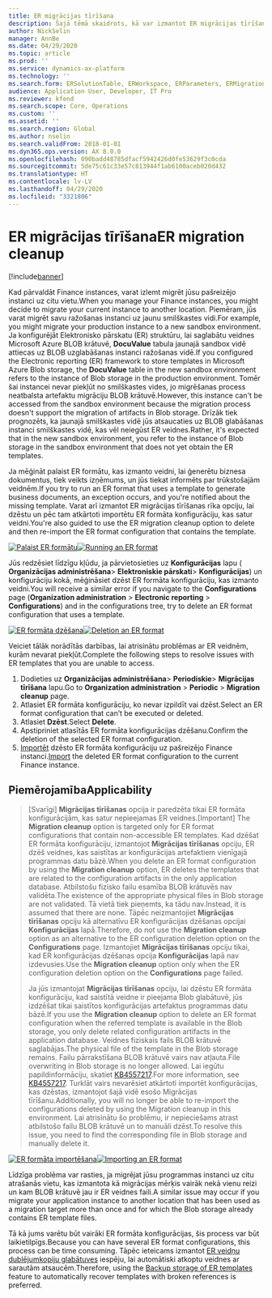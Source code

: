 ```yaml
---
title: ER migrācijas tīrīšana
description: Šajā tēmā skaidrots, kā var izmantot ER migrācijas tīrīšanas funkciju, lai atrisinātu problēmas ar ER veidnēm.
author: NickSelin
manager: AnnBe
ms.date: 04/29/2020
ms.topic: article
ms.prod: ''
ms.service: dynamics-ax-platform
ms.technology: ''
ms.search.form: ERSolutionTable, ERWorkspace, ERParameters, ERMigrationCleanup
audience: Application User, Developer, IT Pro
ms.reviewer: kfend
ms.search.scope: Core, Operations
ms.custom: ''
ms.assetid: ''
ms.search.region: Global
ms.author: nselin
ms.search.validFrom: 2018-01-01
ms.dyn365.ops.version: AX 8.0.0
ms.openlocfilehash: 090badd48785dfacf5942426d0fe53629f3c0cda
ms.sourcegitcommit: 5de75c61c33e57c813944f1ab6100aceb020d432
ms.translationtype: HT
ms.contentlocale: lv-LV
ms.lasthandoff: 04/29/2020
ms.locfileid: "3321806"
---
```

# <a name="er-migration-cleanup"></a><span data-ttu-id="18e04-103">ER migrācijas tīrīšana</span><span class="sxs-lookup"><span data-stu-id="18e04-103">ER migration cleanup</span></span> 

[!include[banner](../includes/banner.md)]

<span data-ttu-id="18e04-104">Kad pārvaldāt Finance instances, varat izlemt migrēt jūsu pašreizējo instanci uz citu vietu.</span><span class="sxs-lookup"><span data-stu-id="18e04-104">When you manage your Finance instances, you might decide to migrate your current instance to another location.</span></span> <span data-ttu-id="18e04-105">Piemēram, jūs varat migrēt savu ražošanas instanci uz jaunu smilškastes vidi.</span><span class="sxs-lookup"><span data-stu-id="18e04-105">For example, you might migrate your production instance to a new sandbox environment.</span></span> <span data-ttu-id="18e04-106">Ja konfigurējāt Elektronisko pārskatu (ER) struktūru, lai saglabātu veidnes Microsoft Azure BLOB krātuvē, **DocuValue** tabula jaunajā sandbox vidē attiecas uz BLOB uzglabāšanas instanci ražošanas vidē.</span><span class="sxs-lookup"><span data-stu-id="18e04-106">If you configured the Electronic reporting (ER) framework to store templates in Microsoft Azure Blob storage, the **DocuValue** table in the new sandbox environment refers to the instance of Blob storage in the production environment.</span></span> <span data-ttu-id="18e04-107">Tomēr šai instancei nevar piekļūt no smilškastes vides, jo migrēšanas process neatbalsta artefaktu migrāciju BLOB krātuvē.</span><span class="sxs-lookup"><span data-stu-id="18e04-107">However, this instance can't be accessed from the sandbox environment because the migration process doesn't support the migration of artifacts in Blob storage.</span></span> <span data-ttu-id="18e04-108">Drīzāk tiek prognozēts, ka jaunajā smilškastes vidē jūs atsaucaties uz BLOB glabāšanas instanci smilškastes vidē, kas vēl neiegūst ER veidnes.</span><span class="sxs-lookup"><span data-stu-id="18e04-108">Rather, it's expected that in the new sandbox environment, you refer to the instance of Blob storage in the sandbox environment that does not yet obtain the ER templates.</span></span>

<span data-ttu-id="18e04-109">Ja mēģināt palaist ER formātu, kas izmanto veidni, lai ģenerētu biznesa dokumentus, tiek veikts izņēmums, un jūs tiekat informēts par trūkstošajām veidnēm.</span><span class="sxs-lookup"><span data-stu-id="18e04-109">If you try to run an ER format that uses a template to generate business documents, an exception occurs, and you're notified about the missing template.</span></span> <span data-ttu-id="18e04-110">Varat arī izmantot ER migrācijas tīrīšanas rīka opciju, lai dzēstu un pēc tam atkārtoti importētu ER formāta konfigurāciju, kas satur veidni.</span><span class="sxs-lookup"><span data-stu-id="18e04-110">You're also guided to use the ER migration cleanup option to delete and then re-import the ER format configuration that contains the template.</span></span>

<span data-ttu-id="18e04-111">[![Palaist ER formātu](./media/er-migration-cleanup-run.png)](./media/er-migration-cleanup-run.png)</span><span class="sxs-lookup"><span data-stu-id="18e04-111">[![Running an ER format](./media/er-migration-cleanup-run.png)](./media/er-migration-cleanup-run.png)</span></span>

<span data-ttu-id="18e04-112">Jūs redzēsiet līdzīgu kļūdu, ja pārvietosieties uz **Konfigurācijas** lapu ( **Organizācijas administrēšana**\> **Elektroniskie pārskati**\> **Konfigurācijas**) un konfigurāciju kokā, mēģināsiet dzēst ER formāta konfigurāciju, kas izmanto veidni.</span><span class="sxs-lookup"><span data-stu-id="18e04-112">You will receive a similar error if you navigate to the **Configurations** page (**Organization administration** \> **Electronic reporting** \> **Configurations**) and in the configurations tree, try to delete an ER format configuration that uses a template.</span></span>

<span data-ttu-id="18e04-113">[![ER formāta dzēšana](./media/er-migration-cleanup-delete.png)](./media/er-migration-cleanup-delete.png)</span><span class="sxs-lookup"><span data-stu-id="18e04-113">[![Deletion an ER format](./media/er-migration-cleanup-delete.png)](./media/er-migration-cleanup-delete.png)</span></span>

<span data-ttu-id="18e04-114">Veiciet tālāk norādītās darbības, lai atrisinātu problēmas ar ER veidnēm, kurām nevarat piekļūt.</span><span class="sxs-lookup"><span data-stu-id="18e04-114">Complete the following steps to resolve issues with ER templates that you are unable to access.</span></span>

1.  <span data-ttu-id="18e04-115">Dodieties uz **Organizācijas administrēšana**\> **Periodiskie**\> **Migrācijas tīrīšana** lapu.</span><span class="sxs-lookup"><span data-stu-id="18e04-115">Go to **Organization administration** \> **Periodic** \> **Migration cleanup** page.</span></span>
2.  <span data-ttu-id="18e04-116">Atlasiet ER formāta konfigurāciju, ko nevar izpildīt vai dzēst.</span><span class="sxs-lookup"><span data-stu-id="18e04-116">Select an ER format configuration that can’t be executed or deleted.</span></span>
3.  <span data-ttu-id="18e04-117">Atlasiet **Dzēst**.</span><span class="sxs-lookup"><span data-stu-id="18e04-117">Select **Delete**.</span></span>
4.  <span data-ttu-id="18e04-118">Apstipriniet atlasītās ER formāta konfigurācijas dzēšanu.</span><span class="sxs-lookup"><span data-stu-id="18e04-118">Confirm the deletion of the selected ER format configuration.</span></span>
5.  <span data-ttu-id="18e04-119">[Importēt](download-electronic-reporting-configuration-lcs.md) dzēsto ER formāta konfigurāciju uz pašreizējo Finance instanci.</span><span class="sxs-lookup"><span data-stu-id="18e04-119">[Import](download-electronic-reporting-configuration-lcs.md) the deleted ER format configuration to the current Finance instance.</span></span>

## <a name="applicability"></a><span data-ttu-id="18e04-120">Piemērojamība</span><span class="sxs-lookup"><span data-stu-id="18e04-120">Applicability</span></span>

> <span data-ttu-id="18e04-121">[Svarīgi] **Migrācijas tīrīšanas** opcija ir paredzēta tikai ER formāta konfigurācijām, kas satur nepieejamas ER veidnes.</span><span class="sxs-lookup"><span data-stu-id="18e04-121">[Important] The **Migration cleanup** option is targeted only for ER format configurations that contain non-accessible ER templates.</span></span> <span data-ttu-id="18e04-122">Kad dzēšat ER formāta konfigurāciju, izmantojot **Migrācijas tīrīšanas** opciju, ER dzēš veidnes, kas saistītas ar konfigurācijas artefaktiem vienīgajā programmas datu bāzē.</span><span class="sxs-lookup"><span data-stu-id="18e04-122">When you delete an ER format configuration by using the **Migration cleanup** option, ER deletes the templates that are related to the configuration artifacts in the only application database.</span></span> <span data-ttu-id="18e04-123">Atbilstošu fizisko failu esamība BLOB krātuvēs nav validēta.</span><span class="sxs-lookup"><span data-stu-id="18e04-123">The existence of the appropriate physical files in Blob storage are not validated.</span></span> <span data-ttu-id="18e04-124">Tā vietā tiek pieņemts, ka tādu nav.</span><span class="sxs-lookup"><span data-stu-id="18e04-124">Instead, it is assumed that there are none.</span></span> <span data-ttu-id="18e04-125">Tāpēc neizmantojiet **Migrācijas tīrīšanas** opciju kā alternatīvu ER konfigurācijas dzēšanas opcijai **Konfigurācijas** lapā.</span><span class="sxs-lookup"><span data-stu-id="18e04-125">Therefore, do not use the **Migration cleanup** option as an alternative to the ER configuration deletion option on the **Configurations** page.</span></span> <span data-ttu-id="18e04-126">Izmantojiet **Migrācijas tīrīšanas** opciju tikai, kad ER konfigurācijas dzēšanas opcija **Konfigurācijas** lapā nav izdevusies.</span><span class="sxs-lookup"><span data-stu-id="18e04-126">Use the **Migration cleanup** option only when the ER configuration deletion option on the **Configurations** page failed.</span></span>
>
> <span data-ttu-id="18e04-127">Ja jūs izmantojat **Migrācijas tīrīšanas** opciju, lai dzēstu ER formāta konfigurāciju, kad saistītā veidne ir pieejama Blob glabātuvē, jūs izdzēšat tikai saistītos konfigurācijas artefaktus programmas datu bāzē.</span><span class="sxs-lookup"><span data-stu-id="18e04-127">If you use the **Migration cleanup** option to delete an ER format configuration when the referred template is available in the Blob storage, you only delete related configuration artifacts in the application database.</span></span> <span data-ttu-id="18e04-128">Veidnes fiziskais fails BLOB krātuvē saglabājas.</span><span class="sxs-lookup"><span data-stu-id="18e04-128">The physical file of the template in the Blob storage remains.</span></span> <span data-ttu-id="18e04-129">Failu pārrakstīšana BLOB krātuvē vairs nav atļauta.</span><span class="sxs-lookup"><span data-stu-id="18e04-129">File overwriting in Blob storage is no longer allowed.</span></span> <span data-ttu-id="18e04-130">Lai iegūtu papildinformāciju, skatiet [KB4557217](https://fix.lcs.dynamics.com/Issue/Details?kb=4557217).</span><span class="sxs-lookup"><span data-stu-id="18e04-130">For more information, see [KB4557217](https://fix.lcs.dynamics.com/Issue/Details?kb=4557217).</span></span> <span data-ttu-id="18e04-131">Turklāt vairs nevarēsiet atkārtoti importēt konfigurācijas, kas dzēstas, izmantojot šajā vidē esošo Migrācijas tīrīšanu.</span><span class="sxs-lookup"><span data-stu-id="18e04-131">Additionally, you will no longer be able to re-import the configurations deleted by using the Migration cleanup in this environment.</span></span> <span data-ttu-id="18e04-132">Lai atrisinātu šo problēmu, ir nepieciešams atrast atbilstošo failu BLOB krātuvē un to manuāli dzēst.</span><span class="sxs-lookup"><span data-stu-id="18e04-132">To resolve this issue, you need to find the corresponding file in Blob storage and manually delete it.</span></span>

<span data-ttu-id="18e04-133">[![ER formāta importēšana](./media/er-migration-cleanup-import.png)](./media/er-migration-cleanup-import.png)</span><span class="sxs-lookup"><span data-stu-id="18e04-133">[![Importing an ER format](./media/er-migration-cleanup-import.png)](./media/er-migration-cleanup-import.png)</span></span>

<span data-ttu-id="18e04-134">Līdzīga problēma var rasties, ja migrējat jūsu programmas instanci uz citu atrašanās vietu, kas izmantota kā migrācijas mērķis vairāk nekā vienu reizi un kam BLOB krātuvē jau ir ER veidnes faili.</span><span class="sxs-lookup"><span data-stu-id="18e04-134">A similar issue may occur if you migrate your application instance to another location that has been used as a migration target more than once and for which the Blob storage already contains ER template files.</span></span>

<span data-ttu-id="18e04-135">Tā kā jums varētu būt vairāki ER formāta konfigurācijas, šis process var būt laikietilpīgs.</span><span class="sxs-lookup"><span data-stu-id="18e04-135">Because you can have several ER format configurations, this process can be time consuming.</span></span> <span data-ttu-id="18e04-136">Tāpēc ieteicams izmantot [ER veidņu dublējumkopiju glabātuves](er-backup-storage-templates.md) iespēju, lai automātiski atkoptu veidnes ar sarautām atsaucēm.</span><span class="sxs-lookup"><span data-stu-id="18e04-136">Therefore, using the [Backup storage of ER templates](er-backup-storage-templates.md) feature to automatically recover templates with broken references is preferred.</span></span>
